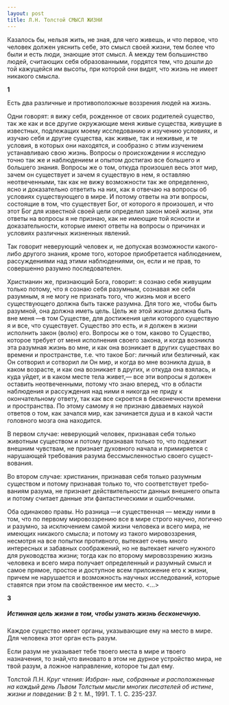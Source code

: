 ```yaml
---
layout: post
title: Л.Н. Толстой СМЫСЛ ЖИЗНИ
---
```


Казалось бы, нельзя жить, не зная, для чего живешь, и что первое, что
человек должен уяснить себе, это смысл своей жизни, тем более что
были и есть люди, знающие этот смысл. А между тем большинство людей,
считающих себя образованными, гордятся тем, что дошли до той кажущейся
им высоты, при которой они видят, что жизнь не имеет никакого смысла.

**1**

Есть два различные и противоположные воззрения людей на жизнь.

Одни говорят: я вижу себя, рожденное от своих родителей существо, так же
как и все другие окружающие меня живые существа, живущие в известных,
подлежащих моему исследованию и изучению условиях, и изучаю себя и
другие существа, как живые, так и неживые, и те условия, в которых
они находятся, и сообразно с этим изучением устанавливаю свою жизнь.
Вопросы о происхож­дении я исследую точно так же и наблюдением и опытом
достигаю все большего и большего знания. Вопросы же о том, откуда
произошел весь этот мир, зачем он существует и зачем я суще­ствую
в нем, я оставляю неотвеченными, так как не вижу возмож­ности так же
определенно, ясно и доказательно ответить на них, как я отвечаю на
вопросы об условиях существующего в мире. И потому ответы на эти
вопросы, состоящие в том, что существует Бог, от которого я
произошел, и что этот Бог для известной своей цели определил
закон моей жизни, эти ответы на вопросы я не признаю, как не
имеющие той ясности и доказательности, кото­рые имеют ответы на
вопросы о причинах и условиях различных жизненных явлений.

Так говорит неверующий человек и, не допуская возможности какого-либо
другого знания, кроме того, которое приобретается наблюдением,
рассуждениями над этими наблюдениями, он, если и не прав, то
совершенно разумно последователен.

Христианин же, признающий Бога, говорит: я сознаю себя живущим только
потому, что я сознаю себя разумным, сознавая же себя разумным, я не
могу не признать того, что жизнь моя и всего существующего должна быть
также разумна. Для того же, чтобы быть разумной, она должна иметь цель.
Цель же этой жизни должна быть вне меня —в том Существе, для достижения
цели которого существую я и все, что существует. Существо это есть, и я
должен в жизни исполнить закон (волю) его. Вопросы же о том, каково то
Существо, которое требует от меня исполнения своего закона, и когда
возникла эта разумная жизнь во мне, и как она возникает в других
существах во времени и пространстве, т.е. что такое Бог: личный или
безличный, как Он сотворил и сотворил ли Он мир, и когда во мне
возникла душа, в каком возрасте, и как она возни­кает в других,
и откуда она взялась, и куда уйдет, и в каком месте тела живет,— все
эти вопросы я должен оставить неотвеченными, потому что знаю вперед,
что в области наблюдения и рассужде­ния над ними я никогда не приду к
окончательному ответу, так как все скроется в бесконечности времени и
пространства. По этому самому я не признаю даваемых наукой ответов о
том, как зачался мир, как зачинается душа и в какой части головного
мозга она находится.

В первом случае: неверующий человек, признавая себя только животным
существом и потому признавая только то, что подлежит внешним
чувствам, не признает духовного начала и примиряется с нарушающей
требования разума бессмысленностью своего сущест­вования.

Во втором случае: христианин, признавая себя только разумным существом и
потому признавая только то, что соответствует требо­ваниям разума, не
признает действительности данных внешнего опыта и потому считает
данные эти фантастическими и ошибочны­ми.

Оба одинаково правы. Но разница —и существенная — между ними в том, что
по первому мировоззрению все в мире строго научно, логично и разумно,
за исключением самой жизни человека и всего мира, не имеющих никакого
смысла; и потому из такого мировоззрения, несмотря на все попытки
противного, вытекает очень много интересных и забавных
соображений, но не вытекает ничего нужного для руководства
жизни; тогда как по второму мировоззрению жизнь человека и всего мира
получает определен­ный и разумный смысл и самое прямое, простое и
доступное всем приложение его к жизни, причем не нарушается и
возможность научных исследований, которые ставятся при этом па
свойственное им место. \<...\>

**3**

##### **Истинная цель жизни в том, чтобы узнать жизнь бесконечную.**

Каждое существо имеет органы, указывающие ему на место в мире. Для
человека этот орган есть разум.

Если разум не указывает тебе твоего места в мире и твоего назначения, то
знай,что виновато в этом не дурное устройство мира, не твой разум, а
ложное направление, которое ты дал ему.

Толстой Л.Н. *Круг чтения: Избран*- *ные, собранные и расположенные на
каждый день Львом Толстым мысли многих писателей об истине*, *жизни и
поведении:* В 2 т. М., 1991. T. 1. С. 235-237.


